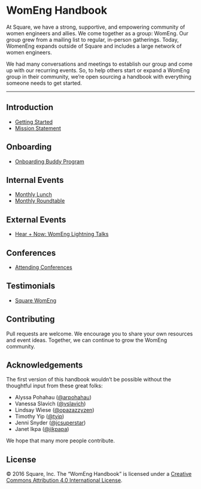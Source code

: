 # WomEng Handbook

At Square, we have a strong, supportive, and empowering community of women engineers and allies. We come together as a group: WomEng. Our group grew from a mailing list to regular, in-person gatherings. Today, WomenEng expands outside of Square and includes a large network of women engineers.

We had many conversations and meetings to establish our group and come up with our recurring events. So, to help others start or expand a WomEng group in their community, we’re open sourcing a handbook with everything someone needs to get started.

***

## Introduction
* [Getting Started](getting_started.md)
* [Mission Statement](mission_statement.md)

## Onboarding
* [Onboarding Buddy Program](onboarding/onboarding_buddy_program.md)

## Internal Events
* [Monthly Lunch](internal_events/monthly_lunch.md)
* [Monthly Roundtable](internal_events/monthly_roundtable.md)

## External Events
* [Hear + Now: WomEng Lightning Talks](external_events/hear_and_now.md)

## Conferences
* [Attending Conferences](conferences/attending.md)

## Testimonials
* [Square WomEng](testimonials/square_womeng.md)

## Contributing
Pull requests are welcome. We encourage you to share your own resources and event ideas. Together, we can continue to grow the WomEng community.

## Acknowledgements
The first version of this handbook wouldn’t be possible without the thoughtful input from these great folks:

* Alyssa Pohahau ([@arpohahau](https://twitter.com/arpohahau))
* Vanessa Slavich ([@vslavich](https://twitter.com/vslavich))
* Lindsay Wiese ([@opazazzyzen](https://twitter.com/opazazzyzen))
* Timothy Yip ([@tyip](https://twitter.com/tyip))
* Jenni Snyder ([@jcsuperstar](https://twitter.com/jcsuperstar))
* Janet Ikpa ([@jikpapa](https://twitter.com/jikpapa))

We hope that many more people contribute.

## License

© 2016 Square, Inc. The “WomEng Handbook” is licensed under a [Creative Commons Attribution 4.0 International License](http://creativecommons.org/licenses/by/4.0/).
